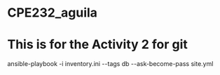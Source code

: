 # CPE232_aguila
# This is for the Activity 2 for git

ansible-playbook -i inventory.ini --tags db --ask-become-pass site.yml

